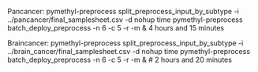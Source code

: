 Pancancer:
pymethyl-preprocess split_preprocess_input_by_subtype -i ../pancancer/final_samplesheet.csv -d
nohup time pymethyl-preprocess batch_deploy_preprocess -n 6 -c 5 -r -m & 4 hours and 15 minutes


Braincancer:
pymethyl-preprocess split_preprocess_input_by_subtype -i ../brain_cancer/final_samplesheet.csv -d
nohup time pymethyl-preprocess batch_deploy_preprocess -n 6 -c 5 -r -m & # 2 hours and 20 minutes
